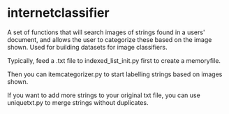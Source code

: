 # internetclassifier
A set of functions that will search images of strings found in a users' document, and allows the user to categorize these based on the image shown. 
Used for building datasets for image classifiers.

Typically, feed a .txt file to indexed_list_init.py first to create a memoryfile.

Then you can itemcategorizer.py to start labelling strings based on images shown. 

If you want to add more strings to your original txt file, you can use uniquetxt.py to merge strings without duplicates.
